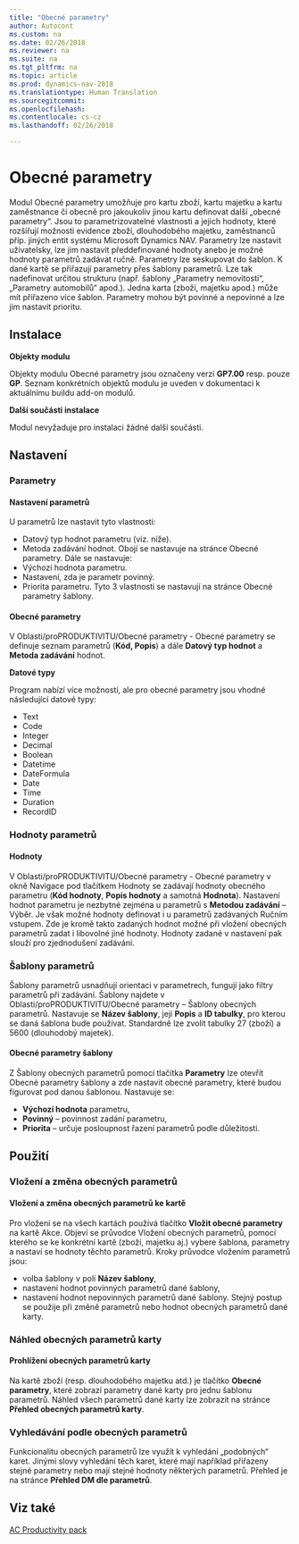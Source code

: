 ```yaml
---
title: "Obecné parametry"
author: Autocont
ms.custom: na
ms.date: 02/26/2018
ms.reviewer: na
ms.suite: na
ms.tgt_pltfrm: na
ms.topic: article
ms.prod: dynamics-nav-2018
ms.translationtype: Human Translation
ms.sourcegitcommit: 
ms.openlocfilehash: 
ms.contentlocale: cs-cz
ms.lasthandoff: 02/26/2018

---
```


# <a name="ac-pp-general-parameters.md"></a>Obecné parametry

Modul Obecné parametry umožňuje pro kartu zboží, kartu majetku a kartu zaměstnance či obecně pro jakoukoliv jinou kartu definovat další „obecné parametry“. Jsou to parametrizovatelné vlastnosti a jejich hodnoty, které rozšiřují možnosti evidence zboží, dlouhodobého majetku, zaměstnanců příp. jiných entit systému Microsoft Dynamics NAV.
Parametry lze nastavit uživatelsky, lze jim nastavit předdefinované hodnoty anebo je možné hodnoty parametrů zadávat ručně. Parametry lze seskupovat do šablon.
K dané kartě se přiřazují parametry přes šablony parametrů. Lze tak nadefinovat určitou strukturu (např. šablony „Parametry nemovitosti“, „Parametry automobilů“ apod.). Jedna karta (zboží, majetku apod.) může mít přiřazeno více šablon.
Parametry mohou být povinné a nepovinné a lze jim nastavit prioritu.

## Instalace

**Objekty modulu**

Objekty modulu Obecné parametry jsou označeny verzí **GP7.00** resp. pouze **GP**.
Seznam konkrétních objektů modulu je uveden v dokumentaci k aktuálnímu buildu add-on modulů.

**Další součásti instalace**

Modul nevyžaduje pro instalaci žádné další součásti.

## Nastavení

### Parametry

#### Nastavení parametrů

U parametrů lze nastavit tyto vlastnosti:
* Datový typ hodnot parametru (viz. níže).
* Metoda zadávání hodnot.
Obojí se nastavuje na stránce Obecné parametry. Dále se nastavuje:
* Výchozí hodnota parametru.
* Nastavení, zda je parametr povinný.
* Priorita parametru.
Tyto 3 vlastnosti se nastavují na stránce Obecné parametry šablony.

#### Obecné parametry

V Oblasti/proPRODUKTIVITU/Obecné parametry - Obecné parametry se definuje seznam parametrů (**Kód, Popis**) a dále **Datový typ hodnot** a **Metoda zadávání** hodnot.

**Datové typy**

Program nabízí více možností, ale pro obecné parametry jsou vhodné následující datové typy:
* Text
* Code
* Integer
* Decimal
* Boolean
* Datetime
* DateFormula
* Date
* Time
* Duration
* RecordID

### Hodnoty parametrů

#### Hodnoty

V Oblasti/proPRODUKTIVITU/Obecné parametry - Obecné parametry v okně Navigace pod tlačítkem Hodnoty se zadávají hodnoty obecného parametru (**Kód hodnoty**, **Popis hodnoty** a samotná **Hodnota**).
Nastavení hodnot parametru je nezbytné zejména u parametrů s **Metodou zadávání** – Výběr. Je však možné hodnoty definovat i u parametrů zadávaných Ručním vstupem. Zde je kromě takto zadaných hodnot možné při vložení obecných parametrů zadat i libovolné jiné hodnoty. Hodnoty zadané v nastavení pak slouží pro zjednodušení zadávání.

### Šablony parametrů

Šablony parametrů usnadňují orientaci v parametrech, fungují jako filtry parametrů při zadávání.
Šablony najdete v Oblasti/proPRODUKTIVITU/Obecné parametry – Šablony obecných parametrů. Nastavuje se **Název šablony**, její **Popis** a **ID tabulky**, pro kterou se daná šablona bude používat. Standardně lze zvolit tabulky 27 (zboží) a 5600 (dlouhodobý majetek). 

#### Obecné parametry šablony

Z Šablony obecných parametrů pomocí tlačítka **Parametry** lze otevřít Obecné parametry šablony a zde nastavit obecné parametry, které budou figurovat pod danou šablonou.
Nastavuje se:
* **Výchozí hodnota** parametru,
* **Povinný** – povinnost zadání parametru,
* **Priorita** – určuje posloupnost řazení parametrů podle důležitosti.

## Použití

### Vložení a změna obecných parametrů

#### Vložení a změna obecných parametrů ke kartě

Pro vložení se na všech kartách používá tlačítko **Vložit obecné parametry** na kartě Akce. Objeví se průvodce Vložení obecných parametrů, pomocí kterého se ke konkrétní kartě (zboží, majetku aj.) vybere šablona, parametry a nastaví se hodnoty těchto parametrů.
Kroky průvodce vložením parametrů jsou:
* volba šablony v poli **Název šablony**,
* nastavení hodnot povinných parametrů dané šablony,
* nastavení hodnot nepovinných parametrů dané šablony.
Stejný postup se použije při změně parametrů nebo hodnot obecných parametrů dané karty.

### Náhled obecných parametrů karty

#### Prohlížení obecných parametrů karty

Na kartě zboží (resp. dlouhodobého majetku atd.) je tlačítko **Obecné parametry**, které zobrazí parametry dané karty pro jednu šablonu parametrů.
Náhled všech parametrů dané karty lze zobrazit na stránce **Přehled obecných parametrů karty**.

### Vyhledávání podle obecných parametrů

Funkcionalitu obecných parametrů lze využít k vyhledání „podobných“ karet. Jinými slovy vyhledání těch karet, které mají například přiřazeny stejné parametry nebo mají stejné hodnoty některých parametrů.
Přehled je na stránce **Přehled DM dle parametrů**.

## <a name="see-also"></a>Viz také  
[AC Productivity pack](ac-pp-productivity-pack.md)  